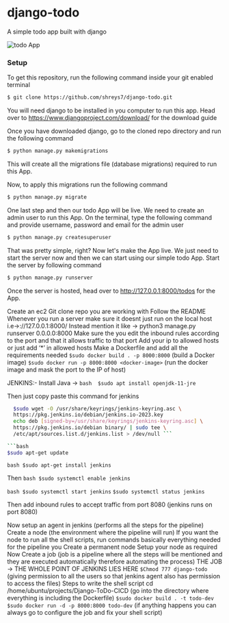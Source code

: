 # django-todo
A simple todo app built with django

![todo App](https://raw.githubusercontent.com/shreys7/django-todo/develop/staticfiles/todoApp.png)
### Setup
To get this repository, run the following command inside your git enabled terminal
```bash
$ git clone https://github.com/shreys7/django-todo.git
```
You will need django to be installed in you computer to run this app. Head over to https://www.djangoproject.com/download/ for the download guide

Once you have downloaded django, go to the cloned repo directory and run the following command

```bash
$ python manage.py makemigrations
```

This will create all the migrations file (database migrations) required to run this App.

Now, to apply this migrations run the following command
```bash
$ python manage.py migrate
```

One last step and then our todo App will be live. We need to create an admin user to run this App. On the terminal, type the following command and provide username, password and email for the admin user
```bash
$ python manage.py createsuperuser
```

That was pretty simple, right? Now let's make the App live. We just need to start the server now and then we can start using our simple todo App. Start the server by following command

```bash
$ python manage.py runserver
```

Once the server is hosted, head over to http://127.0.0.1:8000/todos for the App.

Create an ec2
Git clone repo you are working with
Follow the README
Whenever you run a server make sure it doesnt just run on the local host i.e→://127.0.0.1:8000/
Instead mention it like →  python3 manage.py runserver 0.0.0.0:8000
Make sure the you edit the inbound rules according to the port and that it allows traffic to that port
Add your ip to allowed hosts or just add ‘*’ in allowed hosts
Make a Dockerfile and add all the requirements needed
```$sudo docker build . -p 8000:8000``` (build a Docker image)
```$sudo docker run -p 8000:8000 <docker-image>``` (run the docker image and mask the port to the IP of host)



JENKINS:-
Install Java → ```bash 
$sudo apt install openjdk-11-jre```

Then just copy paste this command for jenkins 

```bash
  $sudo wget -O /usr/share/keyrings/jenkins-keyring.asc \
  https://pkg.jenkins.io/debian/jenkins.io-2023.key
  echo deb [signed-by=/usr/share/keyrings/jenkins-keyring.asc] \
  https://pkg.jenkins.io/debian binary/ | sudo tee \
  /etc/apt/sources.list.d/jenkins.list > /dev/null ```

```bash
$sudo apt-get update
```

```bash $sudo apt-get install jenkins```

Then ```
bash $sudo systemctl enable jenkins ```

```bash $sudo systemctl start jenkins```
```$sudo systemctl status jenkins ```

Then add inbound rules to accept traffic from port 8080 (jenkins runs on port 8080)

Now setup an agent in jenkins (performs all the steps for the pipeline)
Create a node (the environment where the pipeline will run)
If you want the node to run all the shell scripts, run commands basically everything needed for the pipeline you Create a permanent node
Setup your node as required 
Now Create a job (job is a pipeline where all the steps will be mentioned and they are executed automatically therefore automating the process)
THE JOB → THE WHOLE POINT OF JENKINS LIES HERE
```$Chmod 777 django-todo```
(giving permission to all the users so that jenkins agent also has permission to access the files)
Steps to write the shell script
cd /home/ubuntu/projects/Django-ToDo-CICD (go into the directory where everything is including the Dockerfile)
```$sudo docker build . -t todo-dev```
```$sudo docker run -d -p 8000:8000 todo-dev```
(if anything happens you can always go to configure the job and fix your shell script)

